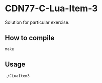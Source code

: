 # CDN77-C-Lua-Item-3
Solution for particular exercise.

## How to compile

```
make
```

## Usage

```
./CLuaItem3
```


